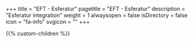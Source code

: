 +++
title = "EFT - Esferatur"
pagetitle = "EFT - Esferatur"
description = "Esferatur integration"
weight = 1
alwaysopen = false
isDirectory = false
icon = "fa-info"
svgicon = ""
+++

{{% custom-children %}}
